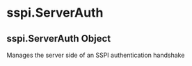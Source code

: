 # sspi.ServerAuth


## sspi\.ServerAuth Object

Manages the server side of an SSPI authentication handshake